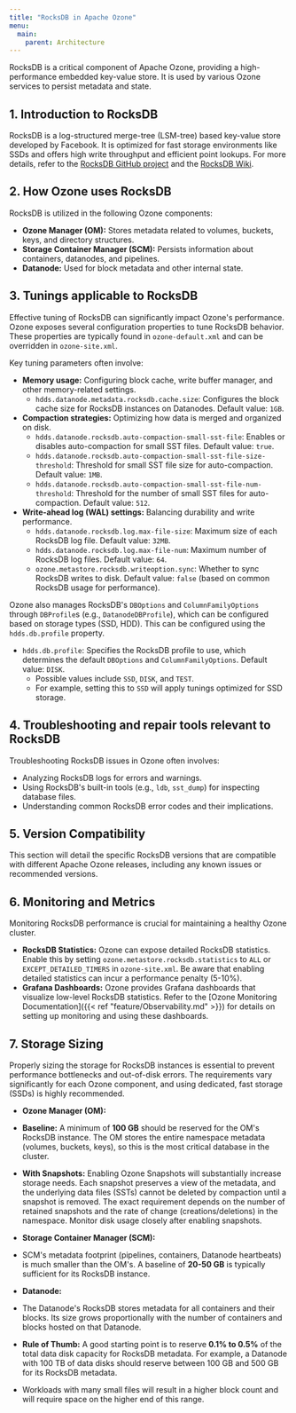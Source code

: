 ```yaml
---
title: "RocksDB in Apache Ozone"
menu:
  main:
    parent: Architecture
---
```


<!---
  Licensed to the Apache Software Foundation (ASF) under one or more
  contributor license agreements.  See the NOTICE file distributed with
  this work for additional information regarding copyright ownership.
  The ASF licenses this file to You under the Apache License, Version 2.0
  (the "License"); you may not use this file except in compliance with
  the License.  You may obtain a copy of the License at

      http://www.apache.org/licenses/LICENSE-2.0

  Unless required by applicable law or agreed to in writing, software
  distributed under the License is distributed on an "AS IS" BASIS,
  WITHOUT WARRANTIES OR CONDITIONS OF ANY KIND, either express or implied.
  See the License for the specific language governing permissions and
  limitations under the License.
-->

RocksDB is a critical component of Apache Ozone, providing a high-performance embedded key-value store. It is used by various Ozone services to persist metadata and state.

## 1. Introduction to RocksDB

RocksDB is a log-structured merge-tree (LSM-tree) based key-value store developed by Facebook. It is optimized for fast storage environments like SSDs and offers high write throughput and efficient point lookups. For more details, refer to the [RocksDB GitHub project](https://github.com/facebook/rocksdb) and the [RocksDB Wiki](https://github.com/facebook/rocksdb/wiki).

## 2. How Ozone uses RocksDB

RocksDB is utilized in the following Ozone components:

*   **Ozone Manager (OM):** Stores metadata related to volumes, buckets, keys, and directory structures.
*   **Storage Container Manager (SCM):** Persists information about containers, datanodes, and pipelines.
*   **Datanode:** Used for block metadata and other internal state.

## 3. Tunings applicable to RocksDB

Effective tuning of RocksDB can significantly impact Ozone's performance. Ozone exposes several configuration properties to tune RocksDB behavior. These properties are typically found in `ozone-default.xml` and can be overridden in `ozone-site.xml`.

Key tuning parameters often involve:

*   **Memory usage:** Configuring block cache, write buffer manager, and other memory-related settings.
    *   `hdds.datanode.metadata.rocksdb.cache.size`: Configures the block cache size for RocksDB instances on Datanodes. Default value: `1GB`.
*   **Compaction strategies:** Optimizing how data is merged and organized on disk.
    *   `hdds.datanode.rocksdb.auto-compaction-small-sst-file`: Enables or disables auto-compaction for small SST files. Default value: `true`.
    *   `hdds.datanode.rocksdb.auto-compaction-small-sst-file-size-threshold`: Threshold for small SST file size for auto-compaction. Default value: `1MB`.
    *   `hdds.datanode.rocksdb.auto-compaction-small-sst-file-num-threshold`: Threshold for the number of small SST files for auto-compaction. Default value: `512`.
*   **Write-ahead log (WAL) settings:** Balancing durability and write performance.
    *   `hdds.datanode.rocksdb.log.max-file-size`: Maximum size of each RocksDB log file. Default value: `32MB`.
    *   `hdds.datanode.rocksdb.log.max-file-num`: Maximum number of RocksDB log files. Default value: `64`.
    *   `ozone.metastore.rocksdb.writeoption.sync`: Whether to sync RocksDB writes to disk. Default value: `false` (based on common RocksDB usage for performance).

Ozone also manages RocksDB's `DBOptions` and `ColumnFamilyOptions` through `DBProfile`s (e.g., `DatanodeDBProfile`), which can be configured based on storage types (SSD, HDD). This can be configured using the `hdds.db.profile` property.

*   `hdds.db.profile`: Specifies the RocksDB profile to use, which determines the default `DBOptions` and `ColumnFamilyOptions`. Default value: `DISK`.
    *   Possible values include `SSD`, `DISK`, and `TEST`.
    *   For example, setting this to `SSD` will apply tunings optimized for SSD storage.

## 4. Troubleshooting and repair tools relevant to RocksDB

Troubleshooting RocksDB issues in Ozone often involves:

*   Analyzing RocksDB logs for errors and warnings.
*   Using RocksDB's built-in tools (e.g., `ldb`, `sst_dump`) for inspecting database files.
*   Understanding common RocksDB error codes and their implications.

## 5. Version Compatibility

This section will detail the specific RocksDB versions that are compatible with different Apache Ozone releases, including any known issues or recommended versions.

## 6. Monitoring and Metrics

Monitoring RocksDB performance is crucial for maintaining a healthy Ozone cluster.

*   **RocksDB Statistics:** Ozone can expose detailed RocksDB statistics. Enable this by setting `ozone.metastore.rocksdb.statistics` to `ALL` or `EXCEPT_DETAILED_TIMERS` in `ozone-site.xml`. Be aware that enabling detailed statistics can incur a performance penalty (5-10%).
*   **Grafana Dashboards:** Ozone provides Grafana dashboards that visualize low-level RocksDB statistics. Refer to the [Ozone Monitoring Documentation]({{< ref "feature/Observability.md" >}}) for details on setting up monitoring and using these dashboards.

## 7. Storage Sizing

Properly sizing the storage for RocksDB instances is essential to prevent performance bottlenecks and out-of-disk errors. The requirements vary significantly for each Ozone component, and using dedicated, fast storage (SSDs) is highly recommended.

*   **Ozone Manager (OM):**
  *   **Baseline:** A minimum of **100 GB** should be reserved for the OM's RocksDB instance. The OM stores the entire namespace metadata (volumes, buckets, keys), so this is the most critical database in the cluster.
  *   **With Snapshots:** Enabling Ozone Snapshots will substantially increase storage needs. Each snapshot preserves a view of the metadata, and the underlying data files (SSTs) cannot be deleted by compaction until a snapshot is removed. The exact requirement depends on the number of retained snapshots and the rate of change (creations/deletions) in the namespace. Monitor disk usage closely after enabling snapshots.

*   **Storage Container Manager (SCM):**
  *   SCM's metadata footprint (pipelines, containers, Datanode heartbeats) is much smaller than the OM's. A baseline of **20-50 GB** is typically sufficient for its RocksDB instance.

*   **Datanode:**
  *   The Datanode's RocksDB stores metadata for all containers and their blocks. Its size grows proportionally with the number of containers and blocks hosted on that Datanode.
  *   **Rule of Thumb:** A good starting point is to reserve **0.1% to 0.5%** of the total data disk capacity for RocksDB metadata. For example, a Datanode with 100 TB of data disks should reserve between 100 GB and 500 GB for its RocksDB metadata.
  *   Workloads with many small files will result in a higher block count and will require space on the higher end of this range.
